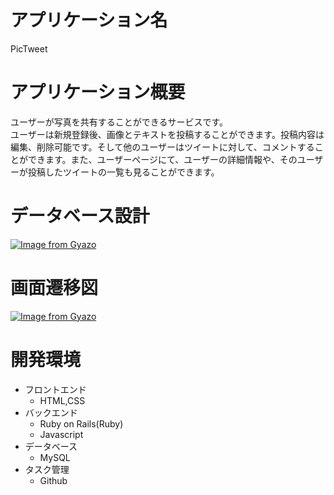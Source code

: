 # アプリケーション名
PicTweet


# アプリケーション概要
ユーザーが写真を共有することができるサービスです。<br>
ユーザーは新規登録後、画像とテキストを投稿することができます。投稿内容は編集、削除可能です。そして他のユーザーはツイートに対して、コメントすることができます。また、ユーザーページにて、ユーザーの詳細情報や、そのユーザーが投稿したツイートの一覧も見ることができます。


# データベース設計

[![Image from Gyazo](https://i.gyazo.com/36ffc0d5932e16ac6b4dbd951fdc3925.png)](https://gyazo.com/36ffc0d5932e16ac6b4dbd951fdc3925)


# 画面遷移図

[![Image from Gyazo](https://i.gyazo.com/f39321a82d45290665bf820d1d05f169.png)](https://gyazo.com/f39321a82d45290665bf820d1d05f169)


# 開発環境

- フロントエンド
	- HTML,CSS
- バックエンド
	- Ruby on Rails(Ruby)
	- Javascript
- データベース
	- MySQL
- タスク管理
	- Github
